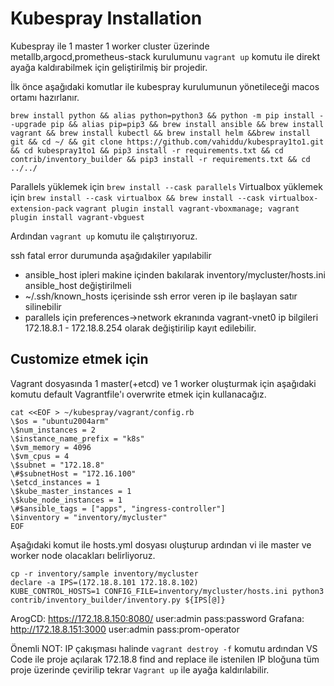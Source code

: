 # Kubespray Installation
Kubespray ile 1 master 1 worker cluster üzerinde metallb,argocd,prometheus-stack kurulumunu `vagrant up` komutu ile direkt ayağa kaldırabilmek için geliştirilmiş bir projedir.

İlk önce aşağıdaki komutlar ile kubespray kurulumunun yönetileceği macos ortamı hazırlanır.

```ShellSession
brew install python && alias python=python3 && python -m pip install --upgrade pip && alias pip=pip3 && brew install ansible && brew install vagrant && brew install kubectl && brew install helm &&brew install git && cd ~/ && git clone https://github.com/vahiddu/kubespray1to1.git && cd kubespray1to1 && pip3 install -r requirements.txt && cd contrib/inventory_builder && pip3 install -r requirements.txt && cd ../../
```
Parallels yüklemek için 
`brew install --cask parallels`
Virtualbox yüklemek için 
`brew install --cask virtualbox && brew install --cask virtualbox-extension-pack`
`vagrant plugin install vagrant-vboxmanage; vagrant plugin install vagrant-vbguest`


Ardından `vagrant up` komutu ile çalıştırıyoruz. 

ssh fatal error durumunda aşağıdakiler yapılabilir 
- ansible_host ipleri makine içinden bakılarak inventory/mycluster/hosts.ini ansible_host değiştirilmeli
- ~/.ssh/known_hosts içerisinde ssh error veren ip ile başlayan satır silinebilir
- parallels için preferences->network ekranında vagrant-vnet0 ip bilgileri 172.18.8.1 - 172.18.8.254 olarak değiştirilip kayıt edilebilir.


## Customize etmek için
Vagrant dosyasında 1 master(+etcd) ve 1 worker oluşturmak için aşağıdaki komutu default Vagrantfile'ı overwrite etmek için kullanacağız.

```ShellSession
cat <<EOF > ~/kubespray/vagrant/config.rb
\$os = "ubuntu2004arm"
\$num_instances = 2
\$instance_name_prefix = "k8s"
\$vm_memory = 4096
\$vm_cpus = 4
\$subnet = "172.18.8"
\#$subnetHost = "172.16.100"
\$etcd_instances = 1
\$kube_master_instances = 1
\$kube_node_instances = 1
\#$ansible_tags = ["apps", "ingress-controller"]
\$inventory = "inventory/mycluster"
EOF
```
Aşağıdaki komut ile hosts.yml dosyası oluşturup ardından vi ile master ve worker node olacakları belirliyoruz.

```ShellSession
cp -r inventory/sample inventory/mycluster
declare -a IPS=(172.18.8.101 172.18.8.102)
KUBE_CONTROL_HOSTS=1 CONFIG_FILE=inventory/mycluster/hosts.ini python3 contrib/inventory_builder/inventory.py ${IPS[@]}
```

ArogCD: https://172.18.8.150:8080/ user:admin pass:password
Grafana: http://172.18.8.151:3000 user:admin pass:prom-operator

Önemli NOT: IP çakışması halinde `vagrant destroy -f` komutu ardından VS Code ile proje açılarak 172.18.8 find and replace ile istenilen IP bloğuna tüm proje üzerinde çevirilip tekrar `Vagrant up` ile ayağa kaldırılabilir.


